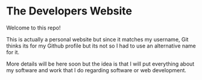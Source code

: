 # The Developers Website

Welcome to this repo!

This is actually a personal website but since it matches my username, Git thinks
its for my Github profile but its not so I had to use an alternative name for it.

More details will be here soon but the idea is that I will put everything about my
software and work that I do regarding software or web development.
